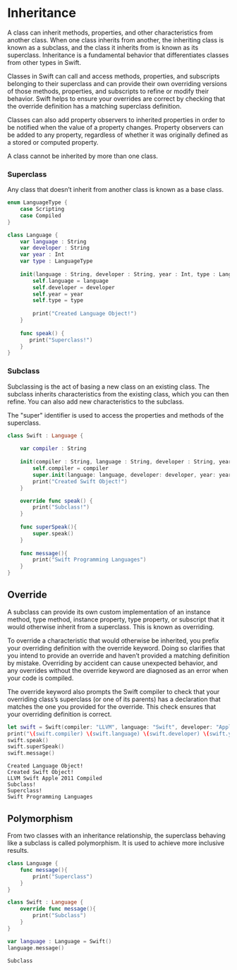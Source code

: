 # Inheritance
A class can inherit methods, properties, and other characteristics from another class. 
When one class inherits from another, the inheriting class is known as a subclass, and the class it inherits from is known as its superclass. 
Inheritance is a fundamental behavior that differentiates classes from other types in Swift.

Classes in Swift can call and access methods, properties, and subscripts belonging to their superclass and can provide their own overriding 
versions of those methods, properties, and subscripts to refine or modify their behavior. Swift helps to ensure your overrides are correct 
by checking that the override definition has a matching superclass definition.

Classes can also add property observers to inherited properties in order to be notified when the value of a property changes. 
Property observers can be added to any property, regardless of whether it was originally defined as a stored or computed property.

A class cannot be inherited by more than one class.

### Superclass
Any class that doesn’t inherit from another class is known as a base class.
```swift
enum LanguageType {
    case Scripting
    case Compiled
}

class Language {
    var language : String
    var developer : String
    var year : Int
    var type : LanguageType
    
    init(language : String, developer : String, year : Int, type : LanguageType) {
        self.language = language
        self.developer = developer
        self.year = year
        self.type = type
        
        print("Created Language Object!")
    }
    
    func speak() {
       print("Superclass!")
    }
}
```
### Subclass
Subclassing is the act of basing a new class on an existing class. 
The subclass inherits characteristics from the existing class, which you can then refine. 
You can also add new characteristics to the subclass.

The "super" identifier is used to access the properties and methods of the superclass.
```swift
class Swift : Language {
    
    var compiler : String
    
    init(compiler : String, language : String, developer : String, year : Int, type : LanguageType){
        self.compiler = compiler
        super.init(language: language, developer: developer, year: year, type: type)
        print("Created Swift Object!")
    }

    override func speak() {
        print("Subclass!")
    }
    
    func superSpeak(){
        super.speak()
    }
    
    func message(){
        print("Swift Programming Languages")
    }
}
```
## Override
A subclass can provide its own custom implementation of an instance method, type method, instance property, type property, 
or subscript that it would otherwise inherit from a superclass. This is known as overriding.

To override a characteristic that would otherwise be inherited, you prefix your overriding definition with the override keyword. 
Doing so clarifies that you intend to provide an override and haven’t provided a matching definition by mistake. 
Overriding by accident can cause unexpected behavior, and any overrides without the override keyword are diagnosed as an error when your code is compiled.

The override keyword also prompts the Swift compiler to check that your overriding class’s superclass (or one of its parents) 
has a declaration that matches the one you provided for the override. This check ensures that your overriding definition is correct.

```swift
let swift = Swift(compiler: "LLVM", language: "Swift", developer: "Apple", year: 2011 , type: .Compiled)
print("\(swift.compiler) \(swift.language) \(swift.developer) \(swift.year) \(swift.type)")
swift.speak()
swift.superSpeak()
swift.message()
```
```
Created Language Object!
Created Swift Object!
LLVM Swift Apple 2011 Compiled
Subclass!
Superclass!
Swift Programming Languages
```
## Polymorphism
From two classes with an inheritance relationship, the superclass behaving like a subclass is called polymorphism. It is used to achieve more inclusive results.
```swift
class Language {
    func message(){
        print("Superclass")
    }
}

class Swift : Language {
    override func message(){
        print("Subclass")
    }
}
```
```swift
var language : Language = Swift()
language.message()
```
```
Subclass
```

